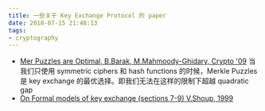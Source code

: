 ```yaml
---
title: 一些关于 Key Exchange Protocol 的 paper
date: 2018-07-15 21:48:13
tags:
- cryptography
---
```

- [Mer Puzzles are Optimal, B.Barak, M.Mahmoody-Ghidary, Crypto '09](https://www.boazbarak.org/Papers/merkle.pdf)
当我们只使用 symmetric ciphers 和 hash functions 的时候，Merkle Puzzles 是 key exchange 的最优选择。即我们无法在这样的限制下超越 quadratic gap
- [On Formal models of key exchange (sections 7-9) V.Shoup, 1999](http://www.shoup.net/papers/skey.pdf)

